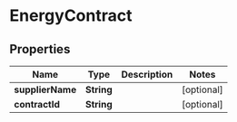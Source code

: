 # EnergyContract

## Properties
Name | Type | Description | Notes
------------ | ------------- | ------------- | -------------
**supplierName** | **String** |  |  [optional]
**contractId** | **String** |  |  [optional]
